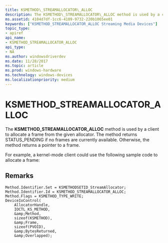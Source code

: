 ```yaml
---
title: KSMETHOD\_STREAMALLOCATOR\_ALLOC
description: The KSMETHOD\_STREAMALLOCATOR\_ALLOC method is used by a client to allocate a frame from the given allocator.
ms.assetid: 4104d7df-1cc6-4109-9732-220b1065ee01
keywords: ["KSMETHOD_STREAMALLOCATOR_ALLOC Streaming Media Devices"]
topic_type:
- apiref
api_name:
- KSMETHOD_STREAMALLOCATOR_ALLOC
api_type:
- NA
ms.author: windowsdriverdev
ms.date: 11/28/2017
ms.topic: article
ms.prod: windows-hardware
ms.technology: windows-devices
ms.localizationpriority: medium
---
```


# KSMETHOD\_STREAMALLOCATOR\_ALLOC


The **KSMETHOD\_STREAMALLOCATOR\_ALLOC** method is used by a client to allocate a frame from the given allocator. The method returns STATUS\_PENDING if no frames are currently available. Otherwise, the method returns a pointer to a frame.

For example, a kernel-mode client could use the following sample code to allocate a frame:

Remarks
-------

```
Method.Identifier.Set = KSMETHODSETID_StreamAllocator;
Method.Identifier.Id = KSMETHOD_STREAMALLOCATOR_ALLOC;
Method.Flags = KSMETHOD_TYPE_WRITE;
DeviceIoControl(
    AllocatorHandle,
    IOCTL_KS_METHOD,
    &amp;Method,
    sizeof(KSMETHOD),
    &amp;Frame,
    sizeof(PVOID),
    &amp;BytesReturned,
    &amp;Overlapped);
```

 

 





